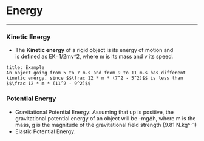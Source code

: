 # Energy
---
### Kinetic Energy 
- The **Kinetic energy** of a rigid object is its energy of motion and is defined as EK=1/2mv^2, where m is its mass and v its speed.
```ad-example
title: Example
An object going from 5 to 7 m.s and from 9 to 11 m.s has different kinetic energy, since $$\frac 12 * m * (7^2 - 5^2)$$ is less than $$\frac 12 * m * (11^2 - 9^2)$$

```


### Potential Energy
- Gravitational Potential Energy: Assuming that up is positive, the gravitational potential energy of an object will be -mgΔh, where m is the mass, g is the magnitude of the gravitational field strength (9.81 N.kg^-1) 
- Elastic Potential Energy: 